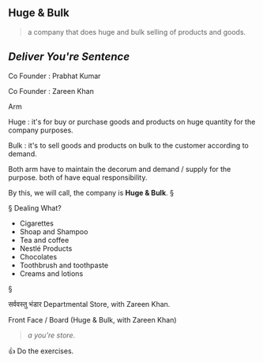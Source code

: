 ## Huge & Bulk
> a company that does huge and bulk selling of products and goods.

*Deliver You're Sentence*
-------------------------
 
Co Founder : Prabhat Kumar 

Co Founder : Zareen Khan 

Arm

Huge : it's for buy or purchase goods and products on huge quantity for the company purposes.

Bulk : it's to sell goods and products on bulk to the customer according to demand.

Both arm have to maintain the decorum and demand / supply for the purpose.
both of have equal responsibility.

By this, we will call, the company is <b>Huge & Bulk</b>. §

§ Dealing What? 

 - Cigarettes
 - Shoap and Shampoo
 - Tea and coffee
 - Nestlé Products
 - Chocolates
 - Toothbrush and toothpaste
 - Creams and lotions

§

सर्ववस्तु भंडार
Departmental Store, with Zareen Khan.

Front Face / Board
(Huge & Bulk, with Zareen Khan)
> _a you're store_.

👍 Do the exercises.
